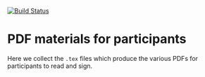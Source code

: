 [![Build Status](https://travis-ci.org/rossprogram/materials.svg?branch=master)](https://travis-ci.org/rossprogram/materials)

# PDF materials for participants

Here we collect the `.tex` files which produce the various PDFs for
participants to read and sign.
